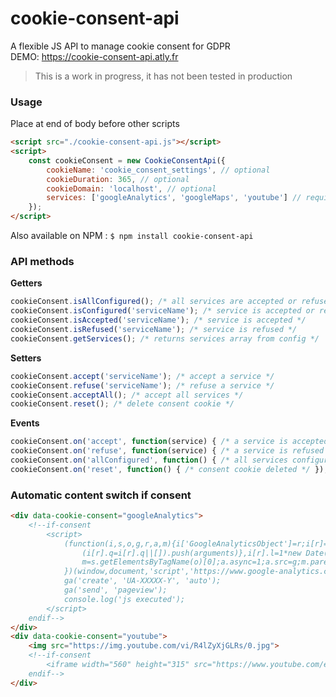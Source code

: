 # cookie-consent-api
A flexible JS API to manage cookie consent for GDPR  
DEMO: https://cookie-consent-api.atly.fr
> This is a work in progress, it has not been tested in production

### Usage
Place at end of body before other scripts
```html
<script src="./cookie-consent-api.js"></script>
<script>
    const cookieConsent = new CookieConsentApi({
        cookieName: 'cookie_consent_settings', // optional
        cookieDuration: 365, // optional
        cookieDomain: 'localhost', // optional
        services: ['googleAnalytics', 'googleMaps', 'youtube'] // required   
    });
</script>
```

Also available on NPM : `$ npm install cookie-consent-api`

### API methods

**Getters**
```javascript
cookieConsent.isAllConfigured(); /* all services are accepted or refused */ 
cookieConsent.isConfigured('serviceName'); /* service is accepted or refused */ 
cookieConsent.isAccepted('serviceName'); /* service is accepted */ 
cookieConsent.isRefused('serviceName'); /* service is refused */ 
cookieConsent.getServices(); /* returns services array from config */
```

**Setters**
```javascript
cookieConsent.accept('serviceName'); /* accept a service */
cookieConsent.refuse('serviceName'); /* refuse a service */
cookieConsent.acceptAll(); /* accept all services */
cookieConsent.reset(); /* delete consent cookie */
```

**Events**
```javascript
cookieConsent.on('accept', function(service) { /* a service is accepted */ });
cookieConsent.on('refuse', function(service) { /* a service is refused */ });
cookieConsent.on('allConfigured', function() { /* all services configured */ });
cookieConsent.on('reset', function() { /* consent cookie deleted */ });
```

### Automatic content switch if consent
```html 
<div data-cookie-consent="googleAnalytics">
    <!--if-consent
        <script>
            (function(i,s,o,g,r,a,m){i['GoogleAnalyticsObject']=r;i[r]=i[r]||function(){
                (i[r].q=i[r].q||[]).push(arguments)},i[r].l=1*new Date();a=s.createElement(o),
                m=s.getElementsByTagName(o)[0];a.async=1;a.src=g;m.parentNode.insertBefore(a,m)
            })(window,document,'script','https://www.google-analytics.com/analytics.js','ga');
            ga('create', 'UA-XXXXX-Y', 'auto');
            ga('send', 'pageview');
            console.log('js executed');
        </script>
    endif-->
</div>
<div data-cookie-consent="youtube">
    <img src="https://img.youtube.com/vi/R4lZyXjGLRs/0.jpg">
    <!--if-consent  
        <iframe width="560" height="315" src="https://www.youtube.com/embed/R4lZyXjGLRs"></iframe>
    endif-->
</div>
```

